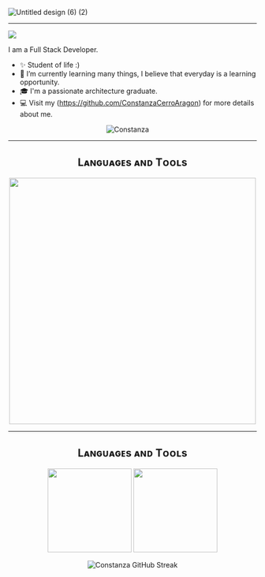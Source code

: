 
![Untitled design (6) (2)](https://github.com/ConstanzaCerroAragon/ConstanzaCerroAragon/assets/156659343/54faae74-64f9-4a56-8ba8-11b53d79a29c)

-----
<!--Start Intro-->    
<p><a href="https://github.com/DenverCoder1/readme-typing-svg"><img src="https://readme-typing-svg.herokuapp.com?&font=IBM+Plex+Sans&color=abcdef&size=20&lines=Welcome+to+my+GitHub+Profile!;I'm+Constanza+;I'm+a+Fullstack+Developer" /></a></p>
<p align="left">I am a Full Stack Developer. </p>

- ✨ Student of life :)
- 🌱 I’m currently learning many things, I believe that everyday is a learning opportunity.
- 🎓 I'm a passionate architecture graduate.
- 💻 Visit my (https://github.com/ConstanzaCerroAragon) for more details about me.
<!--End Intro-->

<!--Profile Count Badge-->
<p align="center">
  <img src="https://komarev.com/ghpvc/?username=constanzacerroaragon&label=Profile%20views&color=770677&style=for-the-badge&logo=star" alt="Constanza" style="padding-right:20px;" />
</p>

-----
<!--Languages and Tools Section-->       
<h2 align="center">Lᴀɴɢᴜᴀɢᴇs ᴀɴᴅ Tᴏᴏʟs</h2> 
<p align="center">
<img width="500px"  src="https://skillicons.dev/icons?i=java,js,html,css,git,vscode,linux&perline=10"  />
</p>

-----
<h2 align="center">Lᴀɴɢᴜᴀɢᴇs ᴀɴᴅ Tᴏᴏʟs</h2> 
<p align="center">
  <img height="170em" src="https://github-readme-stats-eight-theta.vercel.app/api?username=ConstanzaCerroAragon&show_icons=true&theme=algolia&include_all_commits=true&count_private=true"/>
  <img height="170em" src="https://github-readme-stats-eight-theta.vercel.app/api/top-langs/?username=ConstanzaCerroAragon&layout=compact&langs_count=8&theme=algolia&include_all_commits=true&count_private=true"/>
  
</p>
<p align="center">
  <img src="https://github-readme-streak-stats.herokuapp.com/?user=ConstanzaCerroAragon&theme=tokyonight" alt="Constanza GitHub Streak">
</p>





